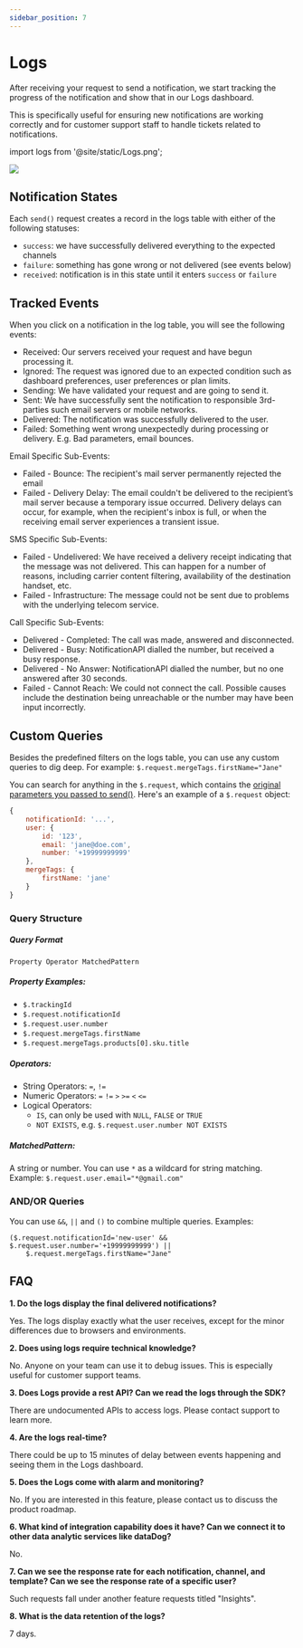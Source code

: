 ```yaml
---
sidebar_position: 7
---
```


# Logs

After receiving your request to send a notification, we start tracking the progress of the notification and show that in our Logs dashboard.

This is specifically useful for ensuring new notifications are working correctly and for customer support staff to handle tickets related to notifications.

import logs from '@site/static/Logs.png';

<img src={logs} />

## Notification States

Each `send()` request creates a record in the logs table with either of the following statuses:

- `success`: we have successfully delivered everything to the expected channels
- `failure`: something has gone wrong or not delivered (see events below)
- `received`: notification is in this state until it enters `success` or `failure`

## Tracked Events

When you click on a notification in the log table, you will see the following events:

- Received: Our servers received your request and have begun processing it.
- Ignored: The request was ignored due to an expected condition such as dashboard preferences, user preferences or plan limits.
- Sending: We have validated your request and are going to send it.
- Sent: We have successfully sent the notification to responsible 3rd-parties such email servers or mobile networks.
- Delivered: The notification was successfully delivered to the user.
- Failed: Something went wrong unexpectedly during processing or delivery. E.g. Bad parameters, email bounces.

Email Specific Sub-Events:

- Failed - Bounce: The recipient's mail server permanently rejected the email
- Failed - Delivery Delay: The email couldn't be delivered to the recipient’s mail server because a temporary issue occurred. Delivery delays can occur, for example, when the recipient's inbox is full, or when the receiving email server experiences a transient issue.

SMS Specific Sub-Events:

- Failed - Undelivered: We have received a delivery receipt indicating that the message was not delivered. This can happen for a number of reasons, including carrier content filtering, availability of the destination handset, etc.
- Failed - Infrastructure: The message could not be sent due to problems with the underlying telecom service.

Call Specific Sub-Events:

- Delivered - Completed: The call was made, answered and disconnected.
- Delivered - Busy: NotificationAPI dialled the number, but received a busy response.
- Delivered - No Answer: NotificationAPI dialled the number, but no one answered after 30 seconds.
- Failed - Cannot Reach: We could not connect the call. Possible causes include the destination being unreachable or the number may have been input incorrectly.

<!-- Subscriptions – The email was successfully delivered, but the recipient updated the subscription preferences by clicking List-Unsubscribe in the email header or the Unsubscribe link in the footer. -->

<!-- - Soft Bounce -->

## Custom Queries

Besides the predefined filters on the logs table, you can use any custom queries to dig deep. For example: `$.request.mergeTags.firstName="Jane"`

You can search for anything in the `$.request`, which contains the [original parameters you passed to send()](../reference/server.md#send). Here's an example of a `$.request` object:

```js title="$.request"
{
    notificationId: '...',
    user: {
        id: '123',
        email: 'jane@doe.com',
        number: '+19999999999'
    },
    mergeTags: {
        firstName: 'jane'
    }
}
```

### Query Structure

##### Query Format

`Property Operator MatchedPattern`

##### Property Examples:

- `$.trackingId`
- `$.request.notificationId`
- `$.request.user.number`
- `$.request.mergeTags.firstName`
- `$.request.mergeTags.products[0].sku.title`

##### Operators:

- String Operators: `=`, `!=`
- Numeric Operators: `=` `!=` `>` `>=` `<` `<=`
- Logical Operators:
  - `IS`, can only be used with `NULL`, `FALSE` or `TRUE`
  - `NOT EXISTS`, e.g. `$.request.user.number NOT EXISTS`

##### MatchedPattern:

A string or number. You can use `*` as a wildcard for string matching. Example: `$.request.user.email="*@gmail.com"`

### AND/OR Queries

You can use `&&`, `||` and `()` to combine multiple queries. Examples:

```
($.request.notificationId='new-user' && $.request.user.number='+19999999999') ||
    $.request.mergeTags.firstName="Jane"
```

## FAQ

<b>1. Do the logs display the final delivered notifications?</b>

Yes. The logs display exactly what the user receives, except for the minor differences due to browsers and environments.

<b>2. Does using logs require technical knowledge?</b>

No. Anyone on your team can use it to debug issues. This is especially useful for customer support teams.

<b>3. Does Logs provide a rest API? Can we read the logs through the SDK?</b>

There are undocumented APIs to access logs. Please contact support to learn more.

<b>4. Are the logs real-time?</b>

There could be up to 15 minutes of delay between events happening and seeing them in the Logs dashboard.

<b>5. Does the Logs come with alarm and monitoring?</b>

No. If you are interested in this feature, please contact us to discuss the product roadmap.

<b>6. What kind of integration capability does it have? Can we connect it to other data analytic services like dataDog?</b>

No.

<b>7. Can we see the response rate for each notification, channel, and template? Can we see the response rate of a specific user?</b>

Such requests fall under another feature requests titled "Insights".

<b>8. What is the data retention of the logs?</b>

7 days.
